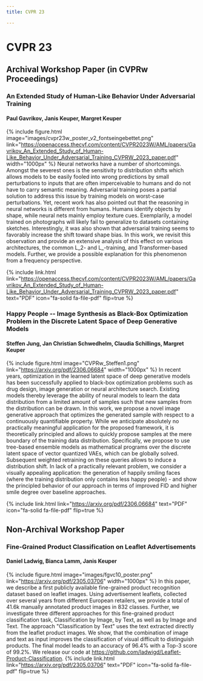 ```yaml
---
title: CVPR 23

---
```


# <i class="fas fa-microscope"></i>CVPR 23



## Archival Workshop Paper (in CVPRw Proceedings)

### An Extended Study of Human-Like Behavior Under Adversarial Training
#### Paul Gavrikov, Janis Keuper, Margret Keuper
{%
  include figure.html
  image="images/cvpr23w_poster_v2_fontseingebettet.png"
  link="https://openaccess.thecvf.com/content/CVPR2023W/AML/papers/Gavrikov_An_Extended_Study_of_Human-Like_Behavior_Under_Adversarial_Training_CVPRW_2023_paper.pdf"
  width="1000px"
%}
Neural networks have a number of shortcomings. Amongst the severest ones is the sensitivity to distribution shifts which allows models to be easily fooled into wrong predictions by small perturbations to inputs that are often imperceivable to humans and do not have to carry semantic meaning. Adversarial training poses a partial solution to address this issue by training models on worst-case perturbations. Yet, recent work has also pointed out that the reasoning in neural networks is different from humans. Humans identify objects by shape, while neural nets mainly employ texture cues. Exemplarily, a model trained on photographs will likely fail to generalize to datasets containing sketches. Interestingly, it was also shown that adversarial training seems to favorably increase the shift toward shape bias. In this work, we revisit this observation and provide an extensive analysis of this effect on various architectures, the common L_2- and L_-training, and Transformer-based models. Further, we provide a possible explanation for this phenomenon from a frequency perspective.

{%
  include link.html
  link="https://openaccess.thecvf.com/content/CVPR2023W/AML/papers/Gavrikov_An_Extended_Study_of_Human-Like_Behavior_Under_Adversarial_Training_CVPRW_2023_paper.pdf"
  text="PDF"
  icon="fa-solid fa-file-pdf"
  flip=true
%}

### Happy People -- Image Synthesis as Black-Box Optimization Problem in the Discrete Latent Space of Deep Generative Models
#### Steffen Jung, Jan Christian Schwedhelm, Claudia Schillings, Margret Keuper
{%
  include figure.html
  image="CVPRw_Steffen1.png"
  link="https://arxiv.org/pdf/2306.06684"
  width="1000px"
%}
In recent years, optimization in the learned latent space of deep generative models has been successfully applied to black-box optimization problems such as drug design, image generation or neural architecture search. Existing models thereby leverage the ability of neural models to learn the data distribution from a limited amount of samples such that new samples from the distribution can be drawn. In this work, we propose a novel image generative approach that optimizes the generated sample with respect to a continuously quantifiable property. While we anticipate absolutely no practically meaningful application for the proposed framework, it is theoretically principled and allows to quickly propose samples at the mere boundary of the training data distribution. Specifically, we propose to use tree-based ensemble models as mathematical programs over the discrete latent space of vector quantized VAEs, which can be globally solved. Subsequent weighted retraining on these queries allows to induce a distribution shift. In lack of a practically relevant problem, we consider a visually appealing application: the generation of happily smiling faces (where the training distribution only contains less happy people) - and show the principled behavior of our approach in terms of improved FID and higher smile degree over baseline approaches.

{%
  include link.html
  link="https://arxiv.org/pdf/2306.06684"
  text="PDF"
  icon="fa-solid fa-file-pdf"
  flip=true
%}

## Non-Archival Workshop Paper

### Fine-Grained Product Classification on Leaflet Advertisements
#### Daniel Ladwig, Bianca Lamm, Janis Keuper
{%
  include figure.html
  image="images/fgvc10_poster.png"
  link="https://arxiv.org/pdf/2305.03706"
  width="1000px"
%}
In this paper, we describe a first publicly available fine-grained product recognition dataset based on leaflet images. Using advertisement leaflets, collected over several years from different European retailers, we provide a total of 41.6k manually annotated product images in 832 classes. Further, we investigate three different approaches for this fine-grained product classification task, Classification by Image, by Text, as well as by Image and Text. The approach "Classification by Text" uses the text extracted directly from the leaflet product images. We show, that the combination of image and text as input improves the classification of visual difficult to distinguish products. The final model leads to an accuracy of 96.4% with a Top-3 score of 99.2%. We release our code at https://github.com/ladwigd/Leaflet-Product-Classification.
{%
  include link.html
  link="https://arxiv.org/pdf/2305.03706"
  text="PDF"
  icon="fa-solid fa-file-pdf"
  flip=true
%}

